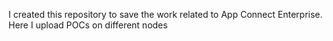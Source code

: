 I created this repository to save the work related to App Connect Enterprise.
Here I upload POCs on different nodes 
